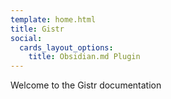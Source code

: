 ```yaml
---
template: home.html
title: Gistr
social:
  cards_layout_options:
    title: Obsidian.md Plugin
---
```


Welcome to the Gistr documentation
